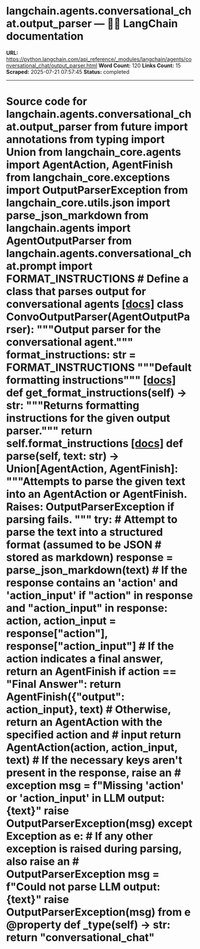 # langchain.agents.conversational_chat.output_parser — 🦜🔗 LangChain  documentation

**URL:** https://python.langchain.com/api_reference/_modules/langchain/agents/conversational_chat/output_parser.html
**Word Count:** 120
**Links Count:** 15
**Scraped:** 2025-07-21 07:57:45
**Status:** completed

---

# Source code for langchain.agents.conversational\_chat.output\_parser               from __future__ import annotations          from typing import Union          from langchain_core.agents import AgentAction, AgentFinish     from langchain_core.exceptions import OutputParserException     from langchain_core.utils.json import parse_json_markdown          from langchain.agents import AgentOutputParser     from langchain.agents.conversational_chat.prompt import FORMAT_INSTRUCTIONS               # Define a class that parses output for conversational agents                    [[docs]](https://python.langchain.com/api_reference/langchain/agents/langchain.agents.conversational_chat.output_parser.ConvoOutputParser.html#langchain.agents.conversational_chat.output_parser.ConvoOutputParser)     class ConvoOutputParser(AgentOutputParser):         """Output parser for the conversational agent."""              format_instructions: str = FORMAT_INSTRUCTIONS         """Default formatting instructions"""                         [[docs]](https://python.langchain.com/api_reference/langchain/agents/langchain.agents.conversational_chat.output_parser.ConvoOutputParser.html#langchain.agents.conversational_chat.output_parser.ConvoOutputParser.get_format_instructions)         def get_format_instructions(self) -> str:             """Returns formatting instructions for the given output parser."""             return self.format_instructions                                        [[docs]](https://python.langchain.com/api_reference/langchain/agents/langchain.agents.conversational_chat.output_parser.ConvoOutputParser.html#langchain.agents.conversational_chat.output_parser.ConvoOutputParser.parse)         def parse(self, text: str) -> Union[AgentAction, AgentFinish]:             """Attempts to parse the given text into an AgentAction or AgentFinish.                  Raises:                  OutputParserException if parsing fails.             """             try:                 # Attempt to parse the text into a structured format (assumed to be JSON                 # stored as markdown)                 response = parse_json_markdown(text)                      # If the response contains an 'action' and 'action_input'                 if "action" in response and "action_input" in response:                     action, action_input = response["action"], response["action_input"]                          # If the action indicates a final answer, return an AgentFinish                     if action == "Final Answer":                         return AgentFinish({"output": action_input}, text)                     # Otherwise, return an AgentAction with the specified action and                     # input                     return AgentAction(action, action_input, text)                 # If the necessary keys aren't present in the response, raise an                 # exception                 msg = f"Missing 'action' or 'action_input' in LLM output: {text}"                 raise OutputParserException(msg)             except Exception as e:                 # If any other exception is raised during parsing, also raise an                 # OutputParserException                 msg = f"Could not parse LLM output: {text}"                 raise OutputParserException(msg) from e                             @property         def _type(self) -> str:             return "conversational_chat"